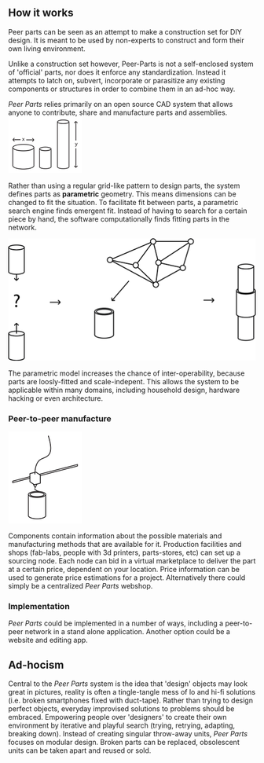 ## How it works
Peer parts can be seen as an attempt to make a construction set for DIY design. It is meant to be used by non-experts to construct and form their own living environment. 

Unlike a construction set however, Peer-Parts is not a self-enclosed system of 'official' parts, nor does it enforce any standardization. Instead it attempts to latch on, subvert, incorporate or parasitize any existing components or structures in order to combine them in an ad-hoc way.

*Peer Parts* relies primarily on an open source CAD system that allows anyone to contribute, share and manufacture parts and assemblies.
![parametric](images/parametric.png "parametric")

Rather than using a regular grid-like pattern to design parts, the system defines parts as **parametric** geometry. This means dimensions can be changed to fit the situation. To facilitate fit between parts, a parametric search engine finds emergent fit. Instead of having to search for a certain piece by hand, the software computationally finds fitting parts in the network.

![interfaces](images/assemblyNetwork.png "interfaces")

The parametric model increases the chance of inter-operability, because parts are loosly-fitted and scale-indepent.
This allows the system to be applicable within many domains, including household design, hardware hacking or even architecture.

### Peer-to-peer manufacture
![3dprint](images/3dprint.png "3dprint")

Components contain information about the possible materials and manufacturing methods that are available for it.
Production facilities and shops (fab-labs, people with 3d printers, parts-stores, etc) can set up a sourcing node. Each node can bid in a virtual marketplace to deliver the part at a certain price, dependent on your location. Price information can be used to generate price estimations for a project. Alternatively there could simply be a centralized *Peer Parts* webshop.

### Implementation
*Peer Parts* could be implemented in a number of ways, including a peer-to-peer network in a stand alone application. Another option could be a website and editing app.

## Ad-hocism
Central to the *Peer Parts* system is the idea that 'design' objects may look great in pictures, reality is often a tingle-tangle mess of lo and hi-fi solutions (i.e. broken smartphones fixed with duct-tape). Rather than trying to design perfect objects, everyday improvised solutions to problems should be embraced. Empowering people over 'designers' to create their own environment by iterative and playful search (trying, retrying, adapting, breaking down).
Instead of creating singular throw-away units, *Peer Parts* focuses on modular design. Broken parts can be replaced, obsolescent units can be taken apart and reused or sold.